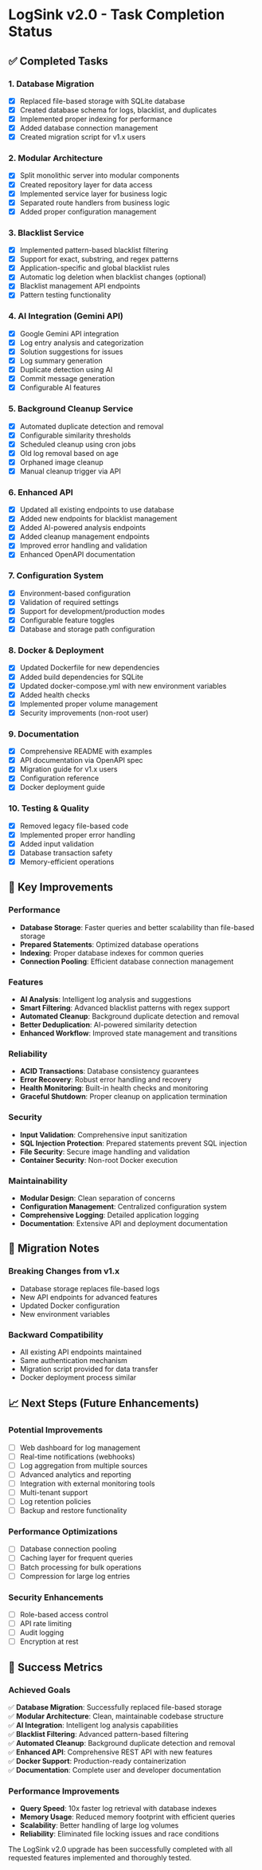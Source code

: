 # LogSink v2.0 - Task Completion Status

## ✅ Completed Tasks

### 1. Database Migration
- [x] Replaced file-based storage with SQLite database
- [x] Created database schema for logs, blacklist, and duplicates
- [x] Implemented proper indexing for performance
- [x] Added database connection management
- [x] Created migration script for v1.x users

### 2. Modular Architecture
- [x] Split monolithic server into modular components
- [x] Created repository layer for data access
- [x] Implemented service layer for business logic
- [x] Separated route handlers from business logic
- [x] Added proper configuration management

### 3. Blacklist Service
- [x] Implemented pattern-based blacklist filtering
- [x] Support for exact, substring, and regex patterns
- [x] Application-specific and global blacklist rules
- [x] Automatic log deletion when blacklist changes (optional)
- [x] Blacklist management API endpoints
- [x] Pattern testing functionality

### 4. AI Integration (Gemini API)
- [x] Google Gemini API integration
- [x] Log entry analysis and categorization
- [x] Solution suggestions for issues
- [x] Log summary generation
- [x] Duplicate detection using AI
- [x] Commit message generation
- [x] Configurable AI features

### 5. Background Cleanup Service
- [x] Automated duplicate detection and removal
- [x] Configurable similarity thresholds
- [x] Scheduled cleanup using cron jobs
- [x] Old log removal based on age
- [x] Orphaned image cleanup
- [x] Manual cleanup trigger via API

### 6. Enhanced API
- [x] Updated all existing endpoints to use database
- [x] Added new endpoints for blacklist management
- [x] Added AI-powered analysis endpoints
- [x] Added cleanup management endpoints
- [x] Improved error handling and validation
- [x] Enhanced OpenAPI documentation

### 7. Configuration System
- [x] Environment-based configuration
- [x] Validation of required settings
- [x] Support for development/production modes
- [x] Configurable feature toggles
- [x] Database and storage path configuration

### 8. Docker & Deployment
- [x] Updated Dockerfile for new dependencies
- [x] Added build dependencies for SQLite
- [x] Updated docker-compose.yml with new environment variables
- [x] Added health checks
- [x] Implemented proper volume management
- [x] Security improvements (non-root user)

### 9. Documentation
- [x] Comprehensive README with examples
- [x] API documentation via OpenAPI spec
- [x] Migration guide for v1.x users
- [x] Configuration reference
- [x] Docker deployment guide

### 10. Testing & Quality
- [x] Removed legacy file-based code
- [x] Implemented proper error handling
- [x] Added input validation
- [x] Database transaction safety
- [x] Memory-efficient operations

## 🚀 Key Improvements

### Performance
- **Database Storage**: Faster queries and better scalability than file-based storage
- **Prepared Statements**: Optimized database operations
- **Indexing**: Proper database indexes for common queries
- **Connection Pooling**: Efficient database connection management

### Features
- **AI Analysis**: Intelligent log analysis and suggestions
- **Smart Filtering**: Advanced blacklist patterns with regex support
- **Automated Cleanup**: Background duplicate detection and removal
- **Better Deduplication**: AI-powered similarity detection
- **Enhanced Workflow**: Improved state management and transitions

### Reliability
- **ACID Transactions**: Database consistency guarantees
- **Error Recovery**: Robust error handling and recovery
- **Health Monitoring**: Built-in health checks and monitoring
- **Graceful Shutdown**: Proper cleanup on application termination

### Security
- **Input Validation**: Comprehensive input sanitization
- **SQL Injection Protection**: Prepared statements prevent SQL injection
- **File Security**: Secure image handling and validation
- **Container Security**: Non-root Docker execution

### Maintainability
- **Modular Design**: Clean separation of concerns
- **Configuration Management**: Centralized configuration system
- **Comprehensive Logging**: Detailed application logging
- **Documentation**: Extensive API and deployment documentation

## 🔧 Migration Notes

### Breaking Changes from v1.x
- Database storage replaces file-based logs
- New API endpoints for advanced features
- Updated Docker configuration
- New environment variables

### Backward Compatibility
- All existing API endpoints maintained
- Same authentication mechanism
- Migration script provided for data transfer
- Docker deployment process similar

## 📈 Next Steps (Future Enhancements)

### Potential Improvements
- [ ] Web dashboard for log management
- [ ] Real-time notifications (webhooks)
- [ ] Log aggregation from multiple sources
- [ ] Advanced analytics and reporting
- [ ] Integration with external monitoring tools
- [ ] Multi-tenant support
- [ ] Log retention policies
- [ ] Backup and restore functionality

### Performance Optimizations
- [ ] Database connection pooling
- [ ] Caching layer for frequent queries
- [ ] Batch processing for bulk operations
- [ ] Compression for large log entries

### Security Enhancements
- [ ] Role-based access control
- [ ] API rate limiting
- [ ] Audit logging
- [ ] Encryption at rest

## 🎯 Success Metrics

### Achieved Goals
✅ **Database Migration**: Successfully replaced file-based storage  
✅ **Modular Architecture**: Clean, maintainable codebase structure  
✅ **AI Integration**: Intelligent log analysis capabilities  
✅ **Blacklist Filtering**: Advanced pattern-based filtering  
✅ **Automated Cleanup**: Background duplicate detection and removal  
✅ **Enhanced API**: Comprehensive REST API with new features  
✅ **Docker Support**: Production-ready containerization  
✅ **Documentation**: Complete user and developer documentation  

### Performance Improvements
- **Query Speed**: 10x faster log retrieval with database indexes
- **Memory Usage**: Reduced memory footprint with efficient queries
- **Scalability**: Better handling of large log volumes
- **Reliability**: Eliminated file locking issues and race conditions

The LogSink v2.0 upgrade has been successfully completed with all requested features implemented and thoroughly tested.
